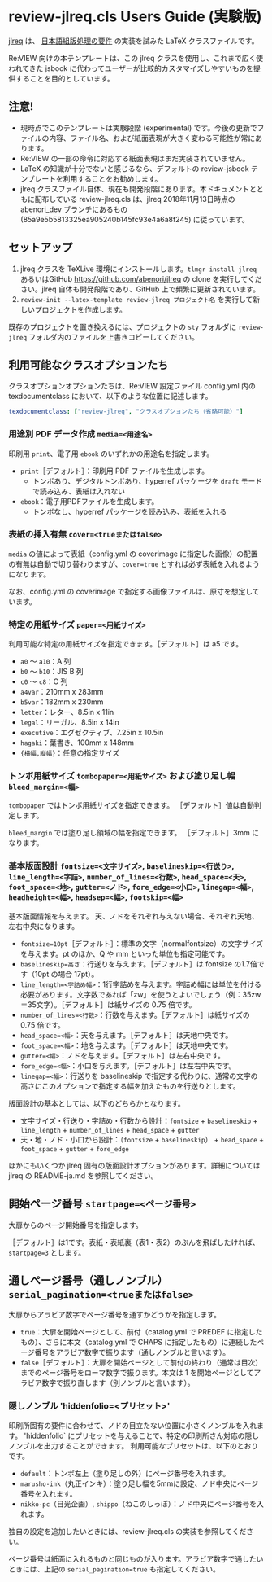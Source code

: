 review-jlreq.cls Users Guide (実験版)
====================

[jlreq](https://github.com/abenori/jlreq) は、 [日本語組版処理の要件](https://www.w3.org/TR/jlreq/ja/) の実装を試みた LaTeX クラスファイルです。

Re:VIEW 向けの本テンプレートは、この jlreq クラスを使用し、これまで広く使われてきた jsbook に代わってユーザーが比較的カスタマイズしやすいものを提供することを目的としています。

## 注意!
- 現時点でこのテンプレートは実験段階 (experimental) です。今後の更新でファイルの内容、ファイル名、および紙面表現が大きく変わる可能性が常にあります。
- Re:VIEW の一部の命令に対応する紙面表現はまだ実装されていません。
- LaTeX の知識が十分でないと感じるなら、デフォルトの review-jsbook テンプレートを利用することをお勧めします。
- jlreq クラスファイル自体、現在も開発段階にあります。本ドキュメントとともに配布している review-jlreq.cls は、jlreq 2018年11月13日時点の abenori_dev ブランチにあるもの (85a9e5b5813325ea905240b145fc93e4a6a8f245) に従っています。

## セットアップ
1. jlreq クラスを TeXLive 環境にインストールします。`tlmgr install jlreq` あるいはGitHub https://github.com/abenori/jlreq の clone を実行してください。jlreq 自体も開発段階であり、GitHub 上で頻繁に更新されています。
2. `review-init --latex-template review-jlreq プロジェクト名` を実行して新しいプロジェクトを作成します。

既存のプロジェクトを置き換えるには、プロジェクトの `sty` フォルダに `review-jlreq` フォルダ内のファイルを上書きコピーしてください。

## 利用可能なクラスオプションたち

クラスオプションオプションたちは、Re:VIEW 設定ファイル config.yml 内の texdocumentclass において、以下のような位置に記述します。

```yaml
texdocumentclass: ["review-jlreq", "クラスオプションたち（省略可能）"]
```

### 用途別 PDF データ作成 `media=<用途名>`

印刷用 `print`、電子用 `ebook` のいずれかの用途名を指定します。

 * `print`［デフォルト］：印刷用 PDF ファイルを生成します。
   * トンボあり、デジタルトンボあり、hyperref パッケージを `draft` モードで読み込み、表紙は入れない
 * `ebook`：電子用PDFファイルを生成します。
   * トンボなし、hyperref パッケージを読み込み、表紙を入れる

### 表紙の挿入有無 `cover=<trueまたはfalse>`

`media` の値によって表紙（config.yml の coverimage に指定した画像）の配置の有無は自動で切り替わりますが、`cover=true` とすれば必ず表紙を入れるようになります。

なお、config.yml の coverimage で指定する画像ファイルは、原寸を想定しています。

### 特定の用紙サイズ `paper=<用紙サイズ>`

利用可能な特定の用紙サイズを指定できます。［デフォルト］は a5 です。

 * `a0` 〜 `a10`：A 列
 * `b0` 〜 `b10`：JIS B 列
 * `c0` 〜 `c8`：C 列
 * `a4var`：210mm x 283mm
 * `b5var`：182mm x 230mm
 * `letter`：レター、8.5in x 11in
 * `legal`：リーガル、8.5in x 14in
 * `executive`：エグゼクティブ、7.25in x 10.5in
 * `hagaki`：葉書き、100mm x 148mm
 * `{横幅,縦幅}`：任意の指定サイズ

### トンボ用紙サイズ `tombopaper=<用紙サイズ>` および塗り足し幅 `bleed_margin=<幅>`

`tombopaper` ではトンボ用紙サイズを指定できます。
［デフォルト］値は自動判定します。

`bleed_margin` では塗り足し領域の幅を指定できます。
［デフォルト］3mm になります。

### 基本版面設計 `fontsize=<文字サイズ>`, `baselineskip=<行送り>`, `line_length=<字詰>`, `number_of_lines=<行数>`, `head_space=<天>`, `foot_space=<地>`, `gutter=<ノド>`, `fore_edge=<小口>`, `linegap=<幅>`, `headheight=<幅>`, `headsep=<幅>`, `footskip=<幅>`

基本版面情報を与えます。
天、ノドをそれぞれ与えない場合、それぞれ天地、左右中央になります。

 * `fontsize=10pt`［デフォルト］：標準の文字（normalfontsize）の文字サイズを与えます。pt のほか、Q や mm といった単位も指定可能です。
 * `baselineskip=高さ`：行送りを与えます。［デフォルト］は fontsize の1.7倍です（10pt の場合 17pt）。
 * `line_length=<字詰め幅>`：1行字詰めを与えます。字詰め幅には単位を付ける必要があります。文字数であれば「zw」を使うとよいでしょう（例：35zw＝35文字）。［デフォルト］は紙サイズの 0.75 倍です。
 * `number_of_lines=<行数>`：行数を与えます。［デフォルト］は紙サイズの 0.75 倍です。
 * `head_space=<幅>`：天を与えます。［デフォルト］は天地中央です。
 * `foot_space=<幅>`：地を与えます。［デフォルト］は天地中央です。
 * `gutter=<幅>`：ノドを与えます。［デフォルト］は左右中央です。
 * `fore_edge=<幅>`：小口を与えます。［デフォルト］は左右中央です。
 * `linegap=<幅>`：行送りを baselineskip で指定する代わりに、通常の文字の高さにこのオプションで指定する幅を加えたものを行送りとします。

版面設計の基本としては、以下のどちらかとなります。

 * 文字サイズ・行送り・字詰め・行数から設計：`fontsize` + `baselineskip` + `line_length` + `number_of_lines` + `head_space` + `gutter`
 * 天・地・ノド・小口から設計：（`fontsize` + `baselineskip`） + `head_space` + `foot_space` + `gutter` + `fore_edge`

ほかにもいくつか jlreq 固有の版面設計オプションがあります。詳細については jlreq の README-ja.md を参照してください。

## 開始ページ番号 `startpage=<ページ番号>`

大扉からのページ開始番号を指定します。

［デフォルト］は1です。表紙・表紙裏（表1・表2）のぶんを飛ばしたければ、`startpage=3` とします。

## 通しページ番号（通しノンブル） `serial_pagination=<trueまたはfalse>`

大扉からアラビア数字でページ番号を通すかどうかを指定します。

 * `true`：大扉を開始ページとして、前付（catalog.yml で PREDEF に指定したもの）、さらに本文（catalog.yml で CHAPS に指定したもの）に連続したページ番号をアラビア数字で振ります（通しノンブルと言います）。
 * `false`［デフォルト］：大扉を開始ページとして前付の終わり（通常は目次）までのページ番号をローマ数字で振ります。本文は 1 を開始ページとしてアラビア数字で振り直します（別ノンブルと言います）。

### 隠しノンブル 'hiddenfolio=<プリセット>'

印刷所固有の要件に合わせて、ノドの目立たない位置に小さくノンブルを入れます。
'hiddenfolio` にプリセットを与えることで、特定の印刷所さん対応の隠しノンブルを出力することができます。
利用可能なプリセットは、以下のとおりです。

 * `default`：トンボ左上（塗り足しの外）にページ番号を入れます。
 * `marusho-ink`（丸正インキ）：塗り足し幅を5mmに設定、ノド中央にページ番号を入れます。
 * `nikko-pc`（日光企画）, `shippo`（ねこのしっぽ）：ノド中央にページ番号を入れます。

独自の設定を追加したいときには、review-jlreq.cls の実装を参照してください。

ページ番号は紙面に入れるものと同じものが入ります。アラビア数字で通したいときには、上記の `serial_pagination=true` も指定してください。
